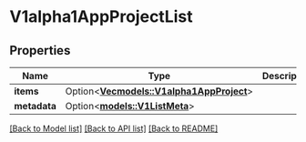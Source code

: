 # V1alpha1AppProjectList

## Properties

Name | Type | Description | Notes
------------ | ------------- | ------------- | -------------
**items** | Option<[**Vec<models::V1alpha1AppProject>**](v1alpha1AppProject.md)> |  | [optional]
**metadata** | Option<[**models::V1ListMeta**](v1ListMeta.md)> |  | [optional]

[[Back to Model list]](../README.md#documentation-for-models) [[Back to API list]](../README.md#documentation-for-api-endpoints) [[Back to README]](../README.md)


